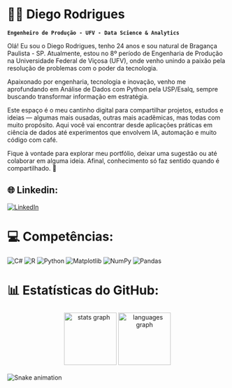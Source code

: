 # 👨‍💻 Diego Rodrigues

**`Engenheiro de Produção - UFV - Data Science & Analytics`**

Olá! Eu sou o Diego Rodrigues, tenho 24 anos e sou natural de Bragança Paulista - SP. Atualmente, estou no 8º período de Engenharia de Produção na Universidade Federal de Viçosa (UFV), onde venho unindo a paixão pela resolução de problemas com o poder da tecnologia.

Apaixonado por engenharia, tecnologia e inovação, venho me aprofundando em Análise de Dados com Python pela USP/Esalq, sempre buscando transformar informação em estratégia.

Este espaço é o meu cantinho digital para compartilhar projetos, estudos e ideias — algumas mais ousadas, outras mais acadêmicas, mas todas com muito propósito. Aqui você vai encontrar desde aplicações práticas em ciência de dados até experimentos que envolvem IA, automação e muito código com café.

Fique à vontade para explorar meu portfólio, deixar uma sugestão ou até colaborar em alguma ideia. Afinal, conhecimento só faz sentido quando é compartilhado. 🚀

## 🌐 Linkedin:
[![LinkedIn](https://img.shields.io/badge/LinkedIn-%230077B5.svg?logo=linkedin&logoColor=white)](https://www.linkedin.com/in/diegodeoliveirarodrigues/) 

# 💻 Competências:
![C#](https://img.shields.io/badge/c%23-%23239120.svg?style=for-the-badge&logo=csharp&logoColor=white) ![R](https://img.shields.io/badge/r-%23276DC3.svg?style=for-the-badge&logo=r&logoColor=white) ![Python](https://img.shields.io/badge/python-3670A0?style=for-the-badge&logo=python&logoColor=ffdd54) ![Matplotlib](https://img.shields.io/badge/Matplotlib-%23ffffff.svg?style=for-the-badge&logo=Matplotlib&logoColor=black) ![NumPy](https://img.shields.io/badge/numpy-%23013243.svg?style=for-the-badge&logo=numpy&logoColor=white) ![Pandas](https://img.shields.io/badge/pandas-%23150458.svg?style=for-the-badge&logo=pandas&logoColor=white)
# 📊 Estatísticas do GitHub:

###

<div align="center">
  <img src="https://github-readme-stats.vercel.app/api?username=diego-o-rodrigues&hide_title=false&hide_rank=false&show_icons=true&include_all_commits=true&count_private=true&disable_animations=false&theme=dark&locale=pt-br&hide_border=false&order=1" height="120" alt="stats graph"  />
  <img src="https://github-readme-stats.vercel.app/api/top-langs?username=diego-o-rodrigues&locale=pt-br&hide_title=false&layout=compact&card_width=320&langs_count=5&theme=dark&hide_border=false&order=2" height="120" alt="languages graph"  />
</div>

<!--
<br clear="both">
-->
<!--
<picture>
  <source media="(prefers-color-scheme: dark)" srcset="https://raw.githubusercontent.com/diego-o-rodrigues/diego-o-rodrigues/output/pacman-contribution-graph-dark.svg">
  <source media="(prefers-color-scheme: light)" srcset="https://raw.githubusercontent.com/diego-o-rodrigues/diego-o-rodrigues/output/pacman-contribution-graph.svg">
  <img alt="pacman contribution graph" src="https://raw.githubusercontent.com/diego-o-rodrigues/diego-o-rodrigues/output/pacman-contribution-graph.svg">
</picture>
-->

<br clear="both">

<img src="https://raw.githubusercontent.com/diego-o-rodrigues/diego-o-rodrigues/output/snake.svg" alt="Snake animation" />

###

